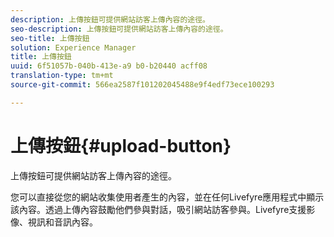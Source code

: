```yaml
---
description: 上傳按鈕可提供網站訪客上傳內容的途徑。
seo-description: 上傳按鈕可提供網站訪客上傳內容的途徑。
seo-title: 上傳按鈕
solution: Experience Manager
title: 上傳按鈕
uuid: 6f51057b-040b-413e-a9 b0-b20440 acff08
translation-type: tm+mt
source-git-commit: 566ea2587f101202045488e9f4edf73ece100293

---
```



# 上傳按鈕{#upload-button}

上傳按鈕可提供網站訪客上傳內容的途徑。

您可以直接從您的網站收集使用者產生的內容，並在任何Livefyre應用程式中顯示該內容。透過上傳內容鼓勵他們參與對話，吸引網站訪客參與。Livefyre支援影像、視訊和音訊內容。
